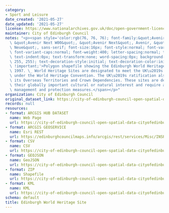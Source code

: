 ```yaml
---
category:
- Sport and Leisure
date_created: '2021-05-27'
date_updated: '2021-05-27'
license: https://www.nationalarchives.gov.uk/doc/open-government-licence/version/3/
maintainer: City of Edinburgh Council
notes: "<p><span style='color:rgb(76, 76, 76); font-family:&quot;Avenir Next W01&quot;,\
  \ &quot;Avenir Next W00&quot;, &quot;Avenir Next&quot;, Avenir, &quot;Helvetica\
  \ Neue&quot;, sans-serif; font-size:16px; font-style:normal; font-variant-ligatures:normal;\
  \ font-variant-caps:normal; font-weight:400; letter-spacing:normal; text-align:start;\
  \ text-indent:0px; text-transform:none; word-spacing:0px; background-color:rgb(255,\
  \ 255, 255); text-decoration-style:initial; text-decoration-color:initial; display:inline\
  \ !important;'>Polygon shapefile showing the Edinburgh World Heritage Site as of\
  \ 1997. \_ World Heritage Sites are designated to meet the UK\u2019s commitments\
  \ under the World Heritage Convention. The UK\u2019s ratification also extends to\
  \ its Overseas Territories and Crown Dependencies. These sites are designated for\
  \ their globally important cultural or natural interest and require appropriate\
  \ management and protection measures.</span></p>"
organization: City of Edinburgh Council
original_dataset_link: https://city-of-edinburgh-council-open-spatial-data-cityofedinburgh.hub.arcgis.com/maps/9a58e8a82ad2409284673951cd16d691_18
records: null
resources:
- format: ARCGIS HUB DATASET
  name: Web Page
  url: https://city-of-edinburgh-council-open-spatial-data-cityofedinburgh.hub.arcgis.com/maps/9a58e8a82ad2409284673951cd16d691_18
- format: ARCGIS GEOSERVICE
  name: Esri REST
  url: https://edinburghcouncilmaps.info/arcgis/rest/services/Misc/INSPIRE/MapServer/18
- format: CSV
  name: CSV
  url: https://city-of-edinburgh-council-open-spatial-data-cityofedinburgh.hub.arcgis.com/datasets/9a58e8a82ad2409284673951cd16d691_18.csv?outSR=%7B%22latestWkid%22%3A27700%2C%22wkid%22%3A27700%7D
- format: GEOJSON
  name: GeoJSON
  url: https://city-of-edinburgh-council-open-spatial-data-cityofedinburgh.hub.arcgis.com/datasets/9a58e8a82ad2409284673951cd16d691_18.geojson?outSR=%7B%22latestWkid%22%3A27700%2C%22wkid%22%3A27700%7D
- format: ZIP
  name: Shapefile
  url: https://city-of-edinburgh-council-open-spatial-data-cityofedinburgh.hub.arcgis.com/datasets/9a58e8a82ad2409284673951cd16d691_18.zip?outSR=%7B%22latestWkid%22%3A27700%2C%22wkid%22%3A27700%7D
- format: KML
  name: KML
  url: https://city-of-edinburgh-council-open-spatial-data-cityofedinburgh.hub.arcgis.com/datasets/9a58e8a82ad2409284673951cd16d691_18.kml?outSR=%7B%22latestWkid%22%3A27700%2C%22wkid%22%3A27700%7D
schema: default
title: Edinburgh World Heritage Site
---
```

